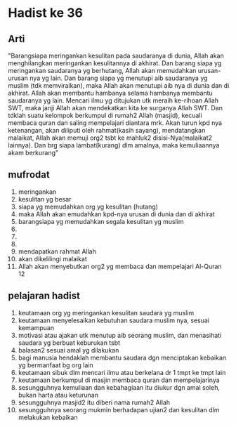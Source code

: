 # Hadist ke 36

## Arti
"Barangsiapa meringankan kesulitan pada saudaranya di dunia, Allah akan menghilangkan meringankan kesulitannya di akhirat. 
Dan barang siapa yg meringankan saudaranya yg berhutang, Allah akan memudahkan urusan-urusan nya yg lain. 
Dan barang siapa yg menutupi aib saudaranya yg muslim (tdk memviralkan), maka Allah akan menutupi aib nya di dunia dan di akhirat.
Allah akan membantu hambanya selama hambanya membantu saudaranya yg lain. 
Mencari ilmu yg ditujukan utk meraih ke-rihoan Allah SWT, maka janji Allah akan mendekatkan kita ke surganya Allah SWT. 
Dan tdklah suatu kelompok berkumpul di rumah2 Allah (masjid), kecuali membaca quran dan saling mempelajari diantara mrk. 
Akan turun kpd nya ketenangan, akan diliputi oleh rahmat(kasih sayang), mendatangkan malaikat, Allah akan memuji org2 tsbt ke mahluk2 disisi-Nya(malaikat2 lainnya). 
Dan brg siapa lambat(kurang) dlm amalnya, maka kemuliaannya akam berkurang"


## mufrodat
1. meringankan
2. kesulitan yg besar
3. siapa yg memudahkan org yg kesulitan (hutang)
4. maka Allah akan emudahkan kpd-nya urusan di dunia dan di akhirat
5. barangsiapa yg memudahkan segala kesulitan yg muslim
6. 
7. 
8. 
9. mendapatkan rahmat Allah
10. akan dikelilingi malaikat
11. Allah akan menyebutkan org2 yg membaca dan mempelajari Al-Quran
12

## pelajaran hadist
1. keutamaan org yg meringankan kesulitan saudara yg muslim
2. keutamaan menyelesaikan kebutuhan saudara muslim nya, sesuai kemampuan
3. motivasi atau ajakan utk menutup aib seorang muslim, dan menasihati saudara yg berbuat keburukan tsbt
4. balasan2 sesuai amal yg dilakukan
5. bagi manusia hendaklah membantu saudara dgn menciptakan kebaikan yg bermanfaat bg org lain
6. keutamaan sibuk dlm mencari ilmu atau berkelana dr 1 tmpt ke tmpt lain
7. keutamaan berkumpul di masjin membaca quran dan mempelajarinya
8. sesungguhnya kemuliaan dan kebahagiaan itu diukur dgn amal soleh, bukan harta atau keturunan
9. sesungguhnya masjid2 itu diberi nama rumah2 Allah
10. sesungguhnya seorang mukmin berhadapan ujian2 dan kesulitan dlm melakukan kebaikan




